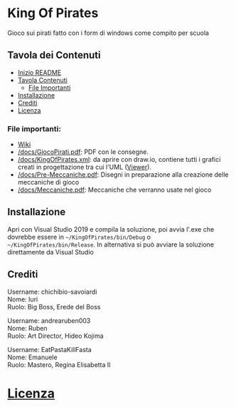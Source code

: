 # King Of Pirates

Gioco sui pirati fatto con i form di windows come compito per scuola

## Tavola dei Contenuti

- [Inizio README](https://github.com/chichibio-savoiardi/KingOfPirates#king-of-pirates)
- [Tavola Contenuti](https://github.com/chichibio-savoiardi/KingOfPirates#tavola-dei-contenuti)
  - [File Importanti](https://github.com/chichibio-savoiardi/KingOfPirates#file-importanti)
- [Installazione](https://github.com/chichibio-savoiardi/KingOfPirates#installazione)
- [Crediti](https://github.com/chichibio-savoiardi/KingOfPirates#crediti)
- [Licenza](https://github.com/chichibio-savoiardi/KingOfPirates#licenza)

### File importanti:
- [Wiki](https://github.com/chichibio-savoiardi/KingOfPirates/wiki)
- [/docs/GiocoPirati.pdf](https://github.com/chichibio-savoiardi/KingOfPirates/blob/master/docs/GiocoPirati.pdf): PDF con le consegne.
- [/docs/KingOfPirates.xml](https://github.com/chichibio-savoiardi/KingOfPirates/blob/master/docs/KingOfPirates.xml): da aprire con draw.io, contiene tutti i grafici creati in progettazione tra cui l'UML ([Viewer](https://viewer.diagrams.net/?target=self&highlight=0000ff&layers=1&nav=1&title=KingOfPirates.xml#Uhttps%3A%2F%2Fraw.githubusercontent.com%2Fchichibio-savoiardi%2FKingOfPirates%2Fmaster%2Fdocs%2FKingOfPirates.xml)).
- [/docs/Pre-Meccaniche.pdf](https://github.com/chichibio-savoiardi/KingOfPirates/blob/master/docs/Pre-meccaniche.pdf): Disegni in preparazione alla creazione delle meccaniche di gioco
- [/docs/Meccaniche.pdf](https://github.com/chichibio-savoiardi/KingOfPirates/blob/master/docs/Meccaniche.pdf): Meccaniche che verranno usate nel gioco

## Installazione

Apri con Visual Studio 2019 e compila la soluzione, poi avvia l'.exe che dovrebbe essere in `~/KingOfPirates/bin/Debug` o `~/KingOfPirates/bin/Release`. In alternativa si può avviare la soluzione direttamente da Visual Studio

## Crediti

Username: chichibio-savoiardi  
Nome: Iuri  
Ruolo: Big Boss, Erede del Boss

Username: andrearuben003  
Nome: Ruben  
Ruolo: Art Director, Hideo Kojima

Username: EatPastaKillFasta  
Nome: Emanuele  
Ruolo: Mastero, Regina Elisabetta II

# [Licenza](https://github.com/chichibio-savoiardi/KingOfPirates/blob/master/LICENSE)
